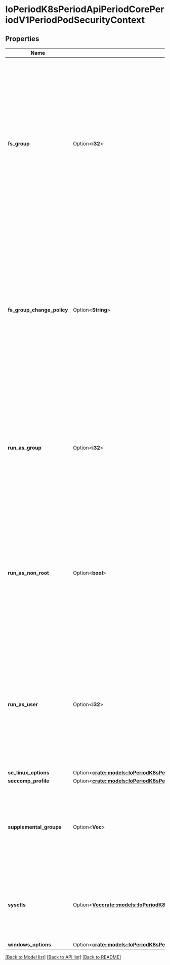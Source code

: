# IoPeriodK8sPeriodApiPeriodCorePeriodV1PeriodPodSecurityContext

## Properties

Name | Type | Description | Notes
------------ | ------------- | ------------- | -------------
**fs_group** | Option<**i32**> | A special supplemental group that applies to all containers in a pod. Some volume types allow the Kubelet to change the ownership of that volume to be owned by the pod:  1. The owning GID will be the FSGroup 2. The setgid bit is set (new files created in the volume will be owned by FSGroup) 3. The permission bits are OR'd with rw-rw----  If unset, the Kubelet will not modify the ownership and permissions of any volume. Note that this field cannot be set when spec.os.name is windows. | [optional]
**fs_group_change_policy** | Option<**String**> | fsGroupChangePolicy defines behavior of changing ownership and permission of the volume before being exposed inside Pod. This field will only apply to volume types which support fsGroup based ownership(and permissions). It will have no effect on ephemeral volume types such as: secret, configmaps and emptydir. Valid values are \"OnRootMismatch\" and \"Always\". If not specified, \"Always\" is used. Note that this field cannot be set when spec.os.name is windows. | [optional]
**run_as_group** | Option<**i32**> | The GID to run the entrypoint of the container process. Uses runtime default if unset. May also be set in SecurityContext.  If set in both SecurityContext and PodSecurityContext, the value specified in SecurityContext takes precedence for that container. Note that this field cannot be set when spec.os.name is windows. | [optional]
**run_as_non_root** | Option<**bool**> | Indicates that the container must run as a non-root user. If true, the Kubelet will validate the image at runtime to ensure that it does not run as UID 0 (root) and fail to start the container if it does. If unset or false, no such validation will be performed. May also be set in SecurityContext.  If set in both SecurityContext and PodSecurityContext, the value specified in SecurityContext takes precedence. | [optional]
**run_as_user** | Option<**i32**> | The UID to run the entrypoint of the container process. Defaults to user specified in image metadata if unspecified. May also be set in SecurityContext.  If set in both SecurityContext and PodSecurityContext, the value specified in SecurityContext takes precedence for that container. Note that this field cannot be set when spec.os.name is windows. | [optional]
**se_linux_options** | Option<[**crate::models::IoPeriodK8sPeriodApiPeriodCorePeriodV1PeriodSeLinuxOptions**](io.k8s.api.core.v1.SELinuxOptions.md)> |  | [optional]
**seccomp_profile** | Option<[**crate::models::IoPeriodK8sPeriodApiPeriodCorePeriodV1PeriodSeccompProfile**](io.k8s.api.core.v1.SeccompProfile.md)> |  | [optional]
**supplemental_groups** | Option<**Vec<i64>**> | A list of groups applied to the first process run in each container, in addition to the container's primary GID.  If unspecified, no groups will be added to any container. Note that this field cannot be set when spec.os.name is windows. | [optional]
**sysctls** | Option<[**Vec<crate::models::IoPeriodK8sPeriodApiPeriodCorePeriodV1PeriodSysctl>**](io.k8s.api.core.v1.Sysctl.md)> | Sysctls hold a list of namespaced sysctls used for the pod. Pods with unsupported sysctls (by the container runtime) might fail to launch. Note that this field cannot be set when spec.os.name is windows. | [optional]
**windows_options** | Option<[**crate::models::IoPeriodK8sPeriodApiPeriodCorePeriodV1PeriodWindowsSecurityContextOptions**](io.k8s.api.core.v1.WindowsSecurityContextOptions.md)> |  | [optional]

[[Back to Model list]](../README.md#documentation-for-models) [[Back to API list]](../README.md#documentation-for-api-endpoints) [[Back to README]](../README.md)


